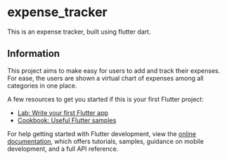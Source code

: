 # expense_tracker

This is an expense tracker, built using flutter dart.

## Information

This project aims to make easy for users to add and track their expenses.
For ease, the users are shown a virtual chart of expenses among all categories in one place.

A few resources to get you started if this is your first Flutter project:

- [Lab: Write your first Flutter app](https://docs.flutter.dev/get-started/codelab)
- [Cookbook: Useful Flutter samples](https://docs.flutter.dev/cookbook)

For help getting started with Flutter development, view the
[online documentation](https://docs.flutter.dev/), which offers tutorials,
samples, guidance on mobile development, and a full API reference.
